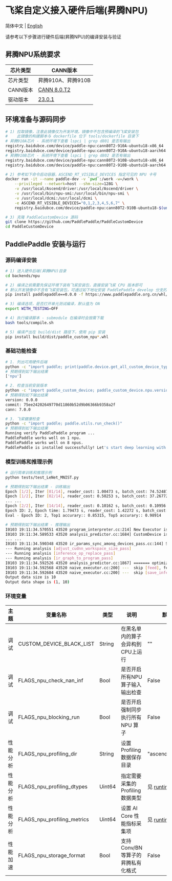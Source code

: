 # 飞桨自定义接入硬件后端(昇腾NPU)

简体中文 | [English](./README.md)

请参考以下步骤进行硬件后端(昇腾NPU)的编译安装与验证

## 昇腾NPU系统要求

| 芯片类型  | CANN版本     |
| --------- | -------- |
| 芯片类型 | 昇腾910A、昇腾910B |
| CANN版本 | [CANN 8.0.T2](https://support.huawei.com/enterprise/zh/ascend-computing/cann-pid-251168373/software) |
| 驱动版本 | [23.0.1](https://support.huawei.com/enterprise/zh/ascend-computing/ascend-hdk-pid-252764743/software) |

## 环境准备与源码同步

```bash
# 1) 拉取镜像，注意此镜像仅为开发环境，镜像中不包含预编译的飞桨安装包
#    此镜像的构建脚本与 dockerfile 位于 tools/dockerfile 目录下
# 昇腾910A芯片 - 系统环境下查看 lspci | grep d801 是否有输出
registry.baidubce.com/device/paddle-npu:cann80T2-910A-ubuntu18-x86_64
registry.baidubce.com/device/paddle-npu:cann80T2-910A-ubuntu18-aarch64
# 昇腾910B芯片 - 系统环境下查看 lspci | grep d802 是否有输出
registry.baidubce.com/device/paddle-npu:cann80T2-910B-ubuntu18-x86_64
registry.baidubce.com/device/paddle-npu:cann80T2-910B-ubuntu18-aarch64

# 2) 参考如下命令启动容器，ASCEND_RT_VISIBLE_DEVICES 指定可见的 NPU 卡号
docker run -it --name paddle-dev -v `pwd`:/work -w=/work \
    --privileged --network=host --shm-size=128G \
    -v /usr/local/Ascend/driver:/usr/local/Ascend/driver \
    -v /usr/local/bin/npu-smi:/usr/local/bin/npu-smi \
    -v /usr/local/dcmi:/usr/local/dcmi \
    -e ASCEND_RT_VISIBLE_DEVICES="0,1,2,3,4,5,6,7" \
    registry.baidubce.com/device/paddle-npu:cann80T2-910B-ubuntu18-$(uname -m) /bin/bash

# 3) 克隆 PaddleCustomDevice 源码
git clone https://github.com/PaddlePaddle/PaddleCustomDevice
cd PaddleCustomDevice
```

## PaddlePaddle 安装与运行

### 源码编译安装

```bash
# 1) 进入硬件后端(昇腾NPU)目录
cd backends/npu

# 2) 编译之前需要先保证环境下装有飞桨安装包，直接安装飞桨 CPU 版本即可
# 默认开发镜像中不含有飞桨安装包，可通过如下地址安装 PaddlePaddle develop 分支的 nightly build 版本的安装包
pip install paddlepaddle==0.0.0 -f https://www.paddlepaddle.org.cn/whl/linux/cpu-mkl/develop.html

# 3) 编译选项，是否打开单元测试编译，默认值为 ON
export WITH_TESTING=OFF

# 4) 执行编译脚本 - submodule 在编译时会按需下载
bash tools/compile.sh

# 5) 编译产出在 build/dist 路径下，使用 pip 安装
pip install build/dist/paddle_custom_npu*.whl
```

### 基础功能检查

```bash
# 1. 列出可用硬件后端
python -c "import paddle; print(paddle.device.get_all_custom_device_type())"
# 预期得到如下输出结果
['npu']

# 2. 检查当前安装版本
python -c "import paddle_custom_device; paddle_custom_device.npu.version()"
# 预期得到如下输出结果
version: 0.0.0
commit: 75ee24202649770d11860b52d9b06366b9358a2f
cann: 7.0.0

# 3. 飞桨健康检查
python -c "import paddle; paddle.utils.run_check()"
# 预期得到如下输出结果
Running verify PaddlePaddle program ...
PaddlePaddle works well on 1 npu.
PaddlePaddle works well on 8 npus.
PaddlePaddle is installed successfully! Let's start deep learning with PaddlePaddle now.
```

### 模型训练和推理示例

```bash
# 运行简单训练和推理示例
python tests/test_LeNet_MNIST.py

# 预期得到如下输出结果 - 训练输出
Epoch [1/2], Iter [01/14], reader_cost: 1.00473 s, batch_cost: 74.52487 s, ips: 54.96152 samples/s, eta: 0:34:46
Epoch [1/2], Iter [02/14], reader_cost: 0.50253 s, batch_cost: 37.26772 s, ips: 109.90745 samples/s, eta: 0:16:46
... ...
Epoch [2/2], Iter [14/14], reader_cost: 0.10162 s, batch_cost: 0.10956 s, ips: 37384.97312 samples/s, eta: 0:00:00
Epoch ID: 2, Epoch time: 1.79473 s, reader_cost: 1.42272 s, batch_cost: 1.53388 s, avg ips: 31951.29112 samples/s
Eval - Epoch ID: 2, Top1 accurary:: 0.85315, Top5 accurary:: 0.98914

# 预期得到如下输出结果 - 推理输出
I0103 19:11:34.570551 43520 program_interpreter.cc:214] New Executor is Running.
I0103 19:11:34.589533 43520 analysis_predictor.cc:1684] CustomDevice is enabled
... ...
I0103 19:11:34.590348 43520 ir_params_sync_among_devices_pass.cc:144] Sync params from CPU to npu:0
--- Running analysis [adjust_cudnn_workspace_size_pass]
--- Running analysis [inference_op_replace_pass]
--- Running analysis [ir_graph_to_program_pass]
I0103 19:11:34.592526 43520 analysis_predictor.cc:1867] ======= optimize end =======
I0103 19:11:34.592568 43520 naive_executor.cc:200] ---  skip [feed], feed -> inputs
I0103 19:11:34.592684 43520 naive_executor.cc:200] ---  skip [save_infer_model/scale_0.tmp_0], fetch -> fetch
Output data size is 10
Output data shape is (1, 10)
```

### 环境变量

| 主题   | 变量名称                         | 类型   | 说明                              | 默认值                                                       |
| -------- | -------------------------------- | ------ | --------------------------------- | ------------------------------------------------------------ |
| 调试     | CUSTOM_DEVICE_BLACK_LIST  | String   | 在黑名单内的算子会异构到CPU上运行 | "" |
| 调试     | FLAGS_npu_check_nan_inf | Bool   | 是否开启所有NPU算子输入输出检查   | False                                                        |
| 调试     | FLAGS_npu_blocking_run | Bool   | 是否开启强制同步执行所有 NPU 算子 | False                                                        |
| 性能分析 | FLAGS_npu_profiling_dir | String | 设置 Profiling 数据保存目录       | "ascend_profiling"                                           |
| 性能分析 | FLAGS_npu_profiling_dtypes | Uint64 | 指定需要采集的 Profiling 数据类型 | 见 [runtime.cc](https://github.com/PaddlePaddle/PaddleCustomDevice/blob/develop/backends/npu/runtime/runtime.cc#L31) |
| 性能分析 | FLAGS_npu_profiling_metrics | Uint64 | 设置 AI Core 性能指标采集项       | 见 [runtime.cc](https://github.com/PaddlePaddle/PaddleCustomDevice/blob/develop/backends/npu/runtime/runtime.cc#L36) |
| 性能加速 | FLAGS_npu_storage_format  | Bool   | 支持 Conv/BN 等算子的昇腾私有化格式 | False                                                        |
